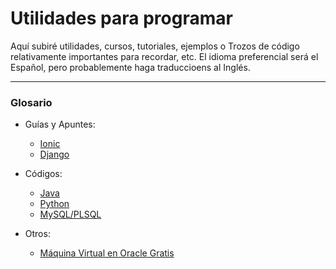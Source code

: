 # Utilidades para programar

Aquí subiré utilidades, cursos, tutoriales, ejemplos o Trozos de código relativamente importantes para recordar, etc.
El idioma preferencial será el Español, pero probablemente haga traduccioens al Inglés.

------

### Glosario

- Guías y Apuntes:

  - [Ionic](https://github.com/Alwexis/Utilidades/blob/main/Guias/Ionic/Primeros%20Pasos.md)
  - [Django](https://github.com/Alwexis/Utilidades/blob/main/Guias/Guia%20Django.md)

- Códigos:

  - [Java](https://github.com/Alwexis/Utilidades/tree/main/Codigos%20y%20Ejemplos/Java)
  - [Python](https://github.com/Alwexis/Utilidades/tree/main/Codigos%20y%20Ejemplos/Python)
  - [MySQL/PLSQL](https://github.com/Alwexis/Utilidades/tree/main/Codigos%20y%20Ejemplos/SQL%20y%20PLSQL)

- Otros:

  - [Máquina Virtual en Oracle Gratis](https://github.com/Alwexis/Utilidades/blob/main/VM%20Gratis%20en%20Oracle.md)

